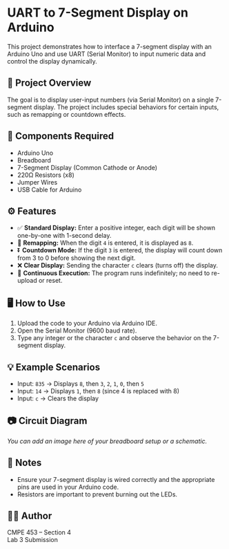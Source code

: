 # UART to 7-Segment Display on Arduino

This project demonstrates how to interface a 7-segment display with an Arduino Uno and use UART (Serial Monitor) to input numeric data and control the display dynamically.

## 🔧 Project Overview

The goal is to display user-input numbers (via Serial Monitor) on a single 7-segment display. The project includes special behaviors for certain inputs, such as remapping or countdown effects.

## 🧰 Components Required

- Arduino Uno
- Breadboard
- 7-Segment Display (Common Cathode or Anode)
- 220Ω Resistors (x8)
- Jumper Wires
- USB Cable for Arduino

## ⚙️ Features

- ✅ **Standard Display:** Enter a positive integer, each digit will be shown one-by-one with 1-second delay.
- 🔁 **Remapping:** When the digit `4` is entered, it is displayed as `8`.
- ⏬ **Countdown Mode:** If the digit `3` is entered, the display will count down from 3 to 0 before showing the next digit.
- ❌ **Clear Display:** Sending the character `c` clears (turns off) the display.
- 🔁 **Continuous Execution:** The program runs indefinitely; no need to re-upload or reset.

## 🖥️ How to Use

1. Upload the code to your Arduino via Arduino IDE.
2. Open the Serial Monitor (9600 baud rate).
3. Type any integer or the character `c` and observe the behavior on the 7-segment display.

## 💡 Example Scenarios

- Input: `835` → Displays `8`, then `3`, `2`, `1`, `0`, then `5`
- Input: `14` → Displays `1`, then `8` (since 4 is replaced with 8)
- Input: `c` → Clears the display

## 📷 Circuit Diagram

*You can add an image here of your breadboard setup or a schematic.*

## 🧠 Notes

- Ensure your 7-segment display is wired correctly and the appropriate pins are used in your Arduino code.
- Resistors are important to prevent burning out the LEDs.

## 👨‍💻 Author

CMPE 453 – Section 4  
Lab 3 Submission

